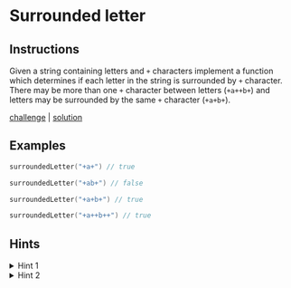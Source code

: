 # Surrounded letter

## Instructions

Given a string containing letters and `+` characters implement a function which determines if each letter in the string
is surrounded by `+` character. There may be more than one `+` character between letters (`+a++b+`) and letters may be
surrounded by the same `+` character (`+a+b+`).

[challenge](challenge.kt) | [solution](solution.kt)

## Examples

```kotlin
surroundedLetter("+a+") // true

surroundedLetter("+ab+") // false

surroundedLetter("+a+b+") // true

surroundedLetter("+a++b++") // true
```

## Hints

<details>
<summary>Hint 1</summary>
Use can use regex to determine number of available patterns (plus character ; letter ; plus character) in the string.
</details>


<details>
<summary>Hint 2</summary>
You can also get number of available letters in the string.
</details>
